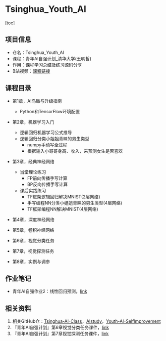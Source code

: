 # Tsinghua_Youth_AI

[toc]

## 项目信息

- 仓名：Tsinghua_Youth_AI
- 课程：青年AI自强计划_清华大学(王明哲)
- 作用：课程学习总结及练习源码分享
- B站视频：[课程链接](https://www.bilibili.com/video/BV1Bb411L7jT/)

## 课程目录

- 第1章，AI鸟瞰与升级指南
    - Python和TensorFlow环境配置

- 第2章，机器学习入门
    - 逻辑回归机器学习公式推导
    - 逻辑回归分类小姐姐青睐的男生类型
        - numpy手动写全过程
        - 根据输入小哥哥身高、收入，来预测女生是否喜欢

- 第3章，经典神经网络
    - 当堂理论练习
        - FP前向传播手写计算
        - BP反向传播手写计算
    - 课后实践练习
        - TF框架逻辑回归解决MNIST(2层网络)
        - 手写编程NN分类小姐姐青睐的男生类型(4层网络)
        - TF框架编程NN解决MNIST(4层网络)
- 第4章，深度神经网络
- 第5章，卷积神经网络
- 第6章，视觉分类任务
- 第7章，视觉探测任务
- 第8章，实例与调参

## 作业笔记

- 青年AI自强作业2：线性回归预测，[link](https://blog.csdn.net/qq_17256689/article/details/124435599)

## 相关资料

1. 相关GitHub仓：[Tsinghua-AI-Class](https://github.com/stsaten6/Tsinghua-AI-Class)，[AIstudy](https://github.com/yywwann/AIstudy)，[Youth-AI-SelfImprovement](https://github.com/knowmefly/Youth-AI-SelfImprovement)
2. 『青年AI自强计划』第6章视觉分类任务课件，[link](https://blog.csdn.net/abc13526222160/article/details/88823566)
3. 『青年AI自强计划』第7章视觉探测任务课件，[link](https://blog.csdn.net/abc13526222160/article/details/88839961)





